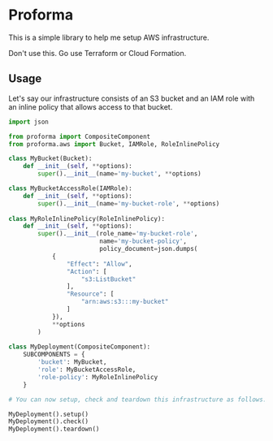 # Proforma

This is a simple library to help me setup AWS infrastructure.

Don't use this.  Go use Terraform or Cloud Formation.

## Usage

Let's say our infrastructure consists of an S3 bucket
and an IAM role with an inline policy that allows access to that bucket.

```python
import json

from proforma import CompositeComponent
from proforma.aws import Bucket, IAMRole, RoleInlinePolicy

class MyBucket(Bucket):
    def __init__(self, **options):
        super().__init__(name='my-bucket', **options)

class MyBucketAccessRole(IAMRole):
    def __init__(self, **options):
        super().__init__(name='my-bucket-role', **options)
            
class MyRoleInlinePolicy(RoleInlinePolicy):
    def __init__(self, **options):
        super().__init__(role_name='my-bucket-role',
                         name='my-bucket-policy',
                         policy_document=json.dumps(
            {
                "Effect": "Allow",
                "Action": [
                    "s3:ListBucket"
                ],
                "Resource": [
                    "arn:aws:s3:::my-bucket"
                ]
            }),
            **options
        )
        
class MyDeployment(CompositeComponent):
    SUBCOMPONENTS = {
        'bucket': MyBucket,
        'role': MyBucketAccessRole,
        'role-policy': MyRoleInlinePolicy
    }    

# You can now setup, check and teardown this infrastructure as follows:

MyDeployment().setup()
MyDeployment().check()
MyDeployment().teardown()
```
